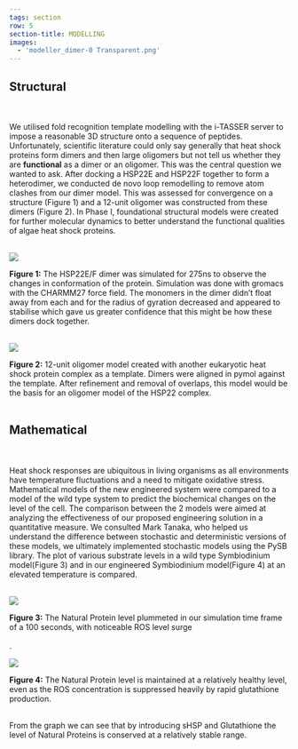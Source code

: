 ```yaml
---
tags: section
row: 5
section-title: MODELLING
images:
  - 'modeller_dimer-0 Transparent.png'
---
```


## Structural 
<br><br>
We utilised fold recognition template modelling with the i-TASSER server to impose a reasonable 3D structure onto a sequence of peptides. Unfortunately, scientific literature could only say generally that heat shock proteins form dimers and then large oligomers but not tell us whether they are <b>functional</b> as a dimer or an oligomer. This was the central question we wanted to ask. After docking a HSP22E and HSP22F together to form a heterodimer, we conducted de novo loop remodelling to remove atom clashes from our dimer model. This was assessed for convergence on a structure (Figure 1) and a 12-unit oligomer was constructed from these dimers (Figure 2). In Phase I, foundational structural models were created for further molecular dynamics to better understand the functional qualities of algae heat shock proteins.<br><br>

<img src="/assets/Protein Friend Animation.gif">

**Figure 1:** The HSP22E/F dimer was simulated for 275ns to observe the changes in conformation of the protein. Simulation was done with gromacs with the CHARMM27 force field. The monomers in the dimer didn’t float away from each and for the radius of gyration decreased and appeared to stabilise which gave us greater confidence that this might be how these dimers dock together.<br><br>

<img src="/assets/12mer_colourful_low.gif">

**Figure 2:**  12-unit oligomer model created with another eukaryotic heat shock protein complex as a template. Dimers were aligned in pymol against the template. After refinement and removal of overlaps, this model would be the basis for an oligomer model of the HSP22 complex.<br><br>


## Mathematical
<br><br>
Heat shock responses are ubiquitous in living organisms as all environments have temperature fluctuations and a need to mitigate oxidative stress. Mathematical models of the new engineered system were compared to a model of the wild type system to predict the biochemical changes on the level of the cell. The comparison between the 2 models were aimed at analyzing the effectiveness of our proposed engineering solution in a quantitative measure. We consulted Mark Tanaka, who helped us understand the difference between stochastic and deterministic versions of these models, we ultimately implemented stochastic models using the PySB library.  The plot of various substrate levels in a wild type Symbiodinium model(Figure 3) and in our engineered Symbiodinium model(Figure 4) at an elevated temperature is compared.<br><br>

<img src="/assets/Baseline_model_TEMP1.png">

**Figure 3:** The Natural Protein level plummeted in our simulation time frame of a 100 seconds, with noticeable ROS level surge<br><br>.

<img src="/assets/AddOn_model_TEMP1.png">

**Figure 4:** The Natural Protein level is maintained at a relatively healthy level, even as the ROS concentration is suppressed heavily by rapid glutathione production.<br><br>

From the graph we can see that by introducing sHSP and Glutathione the level of Natural Proteins is conserved at a relatively stable range.
